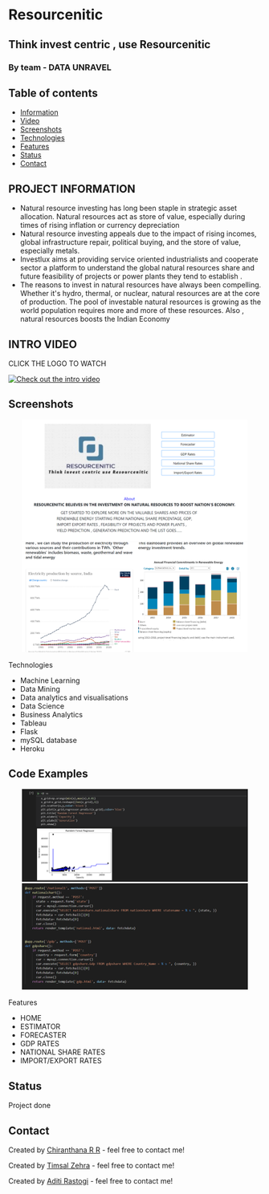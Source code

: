 # Resourcenitic
## Think invest centric , use Resourcenitic
### By team - DATA UNRAVEL

## Table of contents
* [Information](#project-information)
* [Video](#intro-video)
* [Screenshots](#screenshots)
* [Technologies](#technologies)
* [Features](#features)
* [Status](#status)
* [Contact](#contact)

## PROJECT INFORMATION 
* Natural resource investing has long been staple in strategic asset allocation. Natural resources act as store of value, especially during times of rising inflation or currency depreciation
* Natural resource investing appeals due to the impact of rising incomes, global infrastructure repair, political buying, and the store of value, especially metals.
* Investlux aims at providing service oriented industrialists and cooperate sector a platform to understand the global natural resources share and future feasibility of projects or power plants they tend to establish .
* The reasons to invest in natural resources have always been compelling. Whether it's hydro, thermal, or nuclear, natural resources are at the core of production.
The pool of investable natural resources is growing as the world population requires more and more of these resources.
Also , natural resources boosts the Indian Economy

## INTRO VIDEO

CLICK THE LOGO TO WATCH

[![Check out the intro video](RESOURCENITIC-LOGO.jpg)](https://drive.google.com/file/d/1nxLNeD6O5rnrJTqPeTkzgaroEGiHA8Gd/view?usp=sharing)


## Screenshots
<p align="center"> 
<img width="450"  src="pic1.PNG"  />
<img width="450"  src="pic2.PNG"  />
</p




## Technologies
* Machine Learning 
* Data Mining 
* Data analytics and  visualisations 
* Data Science 
* Business Analytics
* Tableau
* Flask 
* mySQL database
* Heroku


## Code Examples
<p align="center"> 
<img width="450"  src="random_forest.PNG"  />
<img width="450"  src="backend_code.PNG"  />
</p

## Features

* HOME 
* ESTIMATOR
* FORECASTER
* GDP RATES
* NATIONAL SHARE RATES
* IMPORT/EXPORT RATES

## Status
Project done 


## Contact
Created by [Chiranthana R R](https://www.linkedin.com/in/chiranthana-r-r-232385200/) - feel free to contact me!

Created by [Timsal Zehra](https://www.linkedin.com/in/timsal-zehra-43863b1a6) - feel free to contact me!

Created by [Aditi Rastogi](https://www.linkedin.com/in/aditi-rastogi-961789191) - feel free to contact me!

